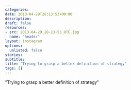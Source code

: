 ```yaml
---
categories:
date: 2013-04-29T20:13:53+00:00
description:
draft: false
resources:
- src: 2013-04-29_20-13-53_UTC.jpg
  name: "header"
layout: instagram
options:
  unlisted: false
stories:
subtitle:
title: "Trying to grasp a better definition of strategy"
tags: []
---
```


"Trying to grasp a better definition of strategy"
